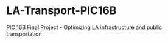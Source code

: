 # LA-Transport-PIC16B
PIC 16B Final Project - Optimizing LA infrastructure and public transportation
